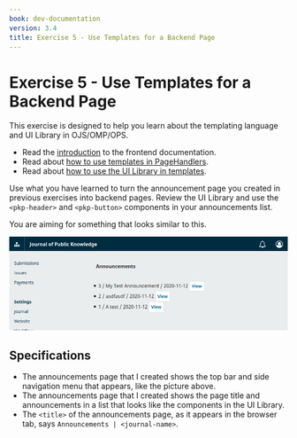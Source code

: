 ```yaml
---
book: dev-documentation
version: 3.4
title: Exercise 5 - Use Templates for a Backend Page
---
```


# Exercise 5 - Use Templates for a Backend Page

This exercise is designed to help you learn about the templating language and UI Library in OJS/OMP/OPS.

- Read the [introduction](../frontend) to the frontend documentation.
- Read about [how to use templates in PageHandlers](../frontend-pages).
- Read about [how to use the UI Library in templates](../frontend-ui-library).

Use what you have learned to turn the announcement page you created in previous exercises into backend pages. Review the UI Library and use the `<pkp-header>` and `<pkp-button>` components in your announcements list.

You are aiming for something that looks similar to this.

![Exercise 5](assets/exercise5.png)

## Specifications

- The announcements page that I created shows the top bar and side navigation menu that appears, like the picture above.
- The announcements page that I created shows the page title and announcements in a list that looks like the components in the UI Library.
- The `<title>` of the announcements page, as it appears in the browser tab, says `Announcements | <journal-name>`.

